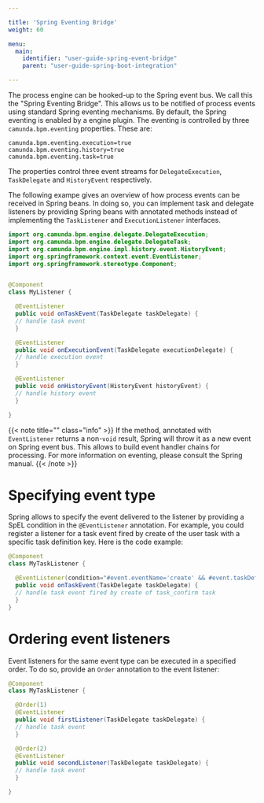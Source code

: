 ```yaml
---

title: 'Spring Eventing Bridge'
weight: 60

menu:
  main:
    identifier: "user-guide-spring-event-bridge"
    parent: "user-guide-spring-boot-integration"

---
```



The process engine can be hooked-up to the Spring event bus. We call this the "Spring Eventing Bridge". This allows us to be notified of process events using standard Spring eventing mechanisms. By default, the Spring eventing is enabled by a engine plugin. The eventing is controlled by three `camunda.bpm.eventing` properties. These are:

```
camunda.bpm.eventing.execution=true
camunda.bpm.eventing.history=true
camunda.bpm.eventing.task=true
```
The properties control three event streams for `DelegateExecution`, `TaskDelegate` and `HistoryEvent` respectively.

The following exampe gives an overview of how process events can be received in Spring beans. In doing so, you can implement task and delegate listeners by
providing Spring beans with annotated methods instead of implementing the `TaskListener` and `ExecutionListener` interfaces.

```java
import org.camunda.bpm.engine.delegate.DelegateExecution;
import org.camunda.bpm.engine.delegate.DelegateTask;
import org.camunda.bpm.engine.impl.history.event.HistoryEvent;
import org.springframework.context.event.EventListener;
import org.springframework.stereotype.Component;


@Component
class MyListener {

  @EventListener
  public void onTaskEvent(TaskDelegate taskDelegate) {
  // handle task event
  }

  @EventListener
  public void onExecutionEvent(TaskDelegate executionDelegate) {
  // handle execution event
  }

  @EventListener
  public void onHistoryEvent(HistoryEvent historyEvent) {
  // handle history event
  }

}
```

{{< note title="" class="info" >}}
  If the method, annotated with `EventListener` returns a non-`void` result, Spring will
  throw it as a new event on Spring event bus. This allows to build event handler chains
  for processing. For more information on eventing, please consult the Spring manual.
{{< /note >}}

# Specifying event type

Spring allows to specify the event delivered to the listener by providing a SpEL condition in the
`@EventListener` annotation. For example, you could register a listener for a task event fired by
create of the user task with a specific task definition key. Here is the code example:

```java
@Component
class MyTaskListener {

  @EventListener(condition="#event.eventName='create' && #event.taskDefinitionKey = 'task_confirm'")
  public void onTaskEvent(TaskDelegate taskDelegate) {
  // handle task event fired by create of task_confirm task
  }
}
```

# Ordering event listeners

Event listeners for the same event type can be executed in a specified order. To do so, provide an `Order` annotation
to the event listener:

```java
@Component
class MyTaskListener {

  @Order(1)
  @EventListener
  public void firstListener(TaskDelegate taskDelegate) {
  // handle task event
  }

  @Order(2)
  @EventListener
  public void secondListener(TaskDelegate taskDelegate) {
  // handle task event
  }

}
```
